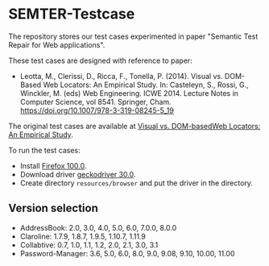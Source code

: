 # SEMTER-Testcase

The repository stores our test cases experimented in paper "Semantic Test Repair for Web applications".

These test cases are designed with reference to paper:

- Leotta, M., Clerissi, D., Ricca, F., Tonella, P. (2014). Visual vs. DOM-Based Web Locators: An Empirical Study. In: Casteleyn, S., Rossi, G., Winckler, M. (eds) Web Engineering. ICWE 2014. Lecture Notes in Computer Science, vol 8541. Springer, Cham. https://doi.org/10.1007/978-3-319-08245-5_19

The original test cases are available at [Visual vs. DOM-basedWeb Locators: An Empirical Study](http://softeng.disi.unige.it/2014-Visual-DOM.php).

To run the test cases:
- Install [Firefox 100.0](http://ftp.mozilla.org/pub/firefox/releases/100.0/). 
- Download driver [geckodriver 30.0](https://github.com/mozilla/geckodriver/releases/download/v0.30.0/geckodriver-v0.30.0-win64.zip).
- Create directory `resources/browser` and put the driver in the directory.


## Version selection

- AddressBook: 2.0, 3.0, 4.0, 5.0, 6.0, 7.0.0, 8.0.0
- Claroline: 1.7.9, 1.8.7, 1.9.5, 1.10.7, 1.11.9
- Collabtive: 0.7, 1.0, 1.1, 1.2, 2.0, 2.1, 3.0, 3.1
- Password-Manager: 3.6, 5.0, 6.0, 8.0, 9.0, 9.08, 9.10, 10.00, 11.00

